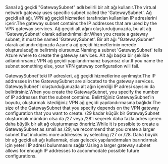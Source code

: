<span data-ttu-id="6aade-101">Sanal ağ geçidi "GatewaySubnet" adlı belirli bir alt ağı kullanır.</span><span class="sxs-lookup"><span data-stu-id="6aade-101">The virtual network gateway uses specific subnet called the 'GatewaySubnet'.</span></span> <span data-ttu-id="6aade-102">Ağ geçidi alt ağı, VPN ağ geçidi hizmetleri tarafından kullanılan IP adreslerini içerir.</span><span class="sxs-lookup"><span data-stu-id="6aade-102">The gateway subnet contains the IP addresses that are used by the VPN gateway services.</span></span> <span data-ttu-id="6aade-103">Ağ geçidi alt ağını oluşturduğunuzda, bu alt ağ 'GatewaySubnet' olarak adlandırılmalıdır.</span><span class="sxs-lookup"><span data-stu-id="6aade-103">When you create a gateway subnet, it must be named 'GatewaySubnet'.</span></span>  <span data-ttu-id="6aade-104">Bir alt ağı "GatewaySubnet" olarak adlandırdığınızda Azure'a ağ geçidi hizmetlerinin nerede oluşturulacağını belirtmiş olursunuz.</span><span class="sxs-lookup"><span data-stu-id="6aade-104">Naming a subnet 'GatewaySubnet' tells Azure where to create the gateway services.</span></span> <span data-ttu-id="6aade-105">Alt ağı başka bir şekilde adlandırırsanız VPN ağ geçidi yapılandırmanız başarısız olur.</span><span class="sxs-lookup"><span data-stu-id="6aade-105">If you name the subnet something else, your VPN gateway configuration will fail.</span></span>

<span data-ttu-id="6aade-106">GatewaySubnet'teki IP adresleri, ağ geçidi hizmetlerine ayrılmıştır.</span><span class="sxs-lookup"><span data-stu-id="6aade-106">The IP addresses in the GatewaySubnet are allocated to the gateway services.</span></span> <span data-ttu-id="6aade-107">GatewaySubnet'i oluşturduğunuzda alt ağın içerdiği IP adresi sayısını da belirtirsiniz.</span><span class="sxs-lookup"><span data-stu-id="6aade-107">When you create the GatewaySubnet, you specify the number of IP addresses that the subnet contains.</span></span> <span data-ttu-id="6aade-108">Belirttiğiniz GatewaySubnet'in boyutu, oluşturmak istediğiniz VPN ağ geçidi yapılandırmasına bağlıdır.</span><span class="sxs-lookup"><span data-stu-id="6aade-108">The size of the GatewaySubnet that you specify depends on the VPN gateway configuration that you want to create.</span></span> <span data-ttu-id="6aade-109">/29 kadar küçük bir GatewaySubnet oluşturmak mümkün olsa da /27 veya /28'i seçerek daha fazla adres içeren daha büyük bir alt ağ oluşturmanızı öneririz.</span><span class="sxs-lookup"><span data-stu-id="6aade-109">While it is possible to create a GatewaySubnet as small as /29, we recommend that you create a larger subnet that includes more addresses by selecting /27 or /28.</span></span> <span data-ttu-id="6aade-110">Daha büyük bir ağ geçidi alt ağı kullanmak, olası gelecek yapılandırmaları barındırmak için yeterli IP adresi bulunmasını sağlar.</span><span class="sxs-lookup"><span data-stu-id="6aade-110">Using a larger gateway subnet allows for enough IP addresses to accommodate possible future configurations.</span></span>